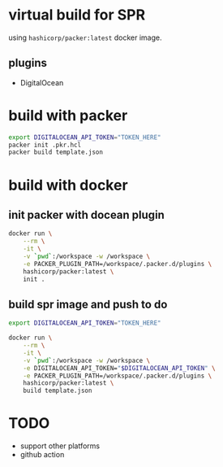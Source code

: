 # virtual build for SPR

using `hashicorp/packer:latest` docker image.

## plugins
- DigitalOcean

# build with packer

```sh
export DIGITALOCEAN_API_TOKEN="TOKEN_HERE"
packer init .pkr.hcl
packer build template.json
```

# build with docker

## init packer with docean plugin
```sh
docker run \
	--rm \
	-it \
	-v `pwd`:/workspace -w /workspace \
	-e PACKER_PLUGIN_PATH=/workspace/.packer.d/plugins \
	hashicorp/packer:latest \
	init .
```

## build spr image and push to do
```sh
export DIGITALOCEAN_API_TOKEN="TOKEN_HERE"

docker run \
	--rm \
	-it \
	-v `pwd`:/workspace -w /workspace \
	-e DIGITALOCEAN_API_TOKEN="$DIGITALOCEAN_API_TOKEN" \
	-e PACKER_PLUGIN_PATH=/workspace/.packer.d/plugins \
	hashicorp/packer:latest \
	build template.json
```

# TODO

- support other platforms
- github action
